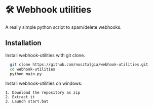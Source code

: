
# 🛠 Webhook utilities

A really simple python script to spam/delete webhooks.
## Installation

Install webhook-utilities with git clone.

```bash
  git clone https://github.com/nosztalgia/webhook-utilities.git
  cd webhook-utilities
  python main.py
```
    
Install webhook-utilities on windows:

    1. Download the repository as zip
    2. Extract it
    3. Launch start.bat
